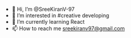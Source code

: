 - 👋 Hi, I’m @SreeKiranV-97
- 👀 I’m interested in #creative developing
- 🌱 I’m currently learning React 
- 📫 How to reach me sreekiranv97@gmail.com

<!---
SreeKiranV-97/SreeKiranV-97 is a ✨ special ✨ repository because its `README.md` (this file) appears on your GitHub profile.
You can click the Preview link to take a look at your changes.
--->

